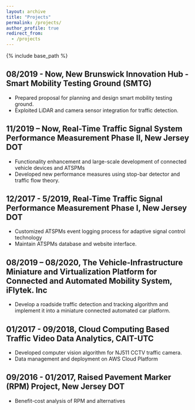 ```yaml
---
layout: archive
title: "Projects"
permalink: /projects/
author_profile: true
redirect_from:
  - /projects
---
```


{% include base_path %}

08/2019 - Now, New Brunswick Innovation Hub - Smart Mobility Testing Ground (SMTG)
------
  * Prepared proposal for planning and design smart mobility testing ground.
  * Exploited LiDAR and camera sensor integration for traffic detection. 

11/2019 – Now, Real-Time Traffic Signal System Performance Measurement Phase II, New Jersey DOT
------
  * Functionality enhancement and large-scale development of connected vehicle devices and ATSPMs
  * Developed new performance measures using stop-bar detector and traffic flow theory.

12/2017 - 5/2019, Real-Time Traffic Signal Performance Measurement Phase Ⅰ, New Jersey DOT
------
  * Customized ATSPMs event logging process for adaptive signal control technology
  * Maintain ATSPMs database and website interface.

08/2019 – 08/2020, The Vehicle-Infrastructure Miniature and Virtualization Platform for Connected and Automated Mobility System, iFlytek. Inc
------
  * Develop a roadside traffic detection and tracking algorithm and implement it into a miniature connected automated car platform.

01/2017 - 09/2018, Cloud Computing Based Traffic Video Data Analytics, CAIT-UTC
------
  * Developed computer vision algorithm for NJ511 CCTV traffic camera. 
  * Data management and deployment on AWS Cloud Platform

09/2016 - 01/2017, Raised Pavement Marker (RPM) Project, New Jersey DOT
------
  * Benefit-cost analysis of RPM and alternatives

